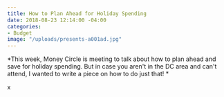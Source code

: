 ```yaml
---
title: How to Plan Ahead for Holiday Spending
date: 2018-08-23 12:14:00 -04:00
categories:
- Budget
image: "/uploads/presents-a001ad.jpg"
---
```


*This week, Money Circle is meeting to talk about how to plan ahead and save for holiday spending. But in case you aren't in the DC area and can't attend, I wanted to write a piece on how to do just that! *

x